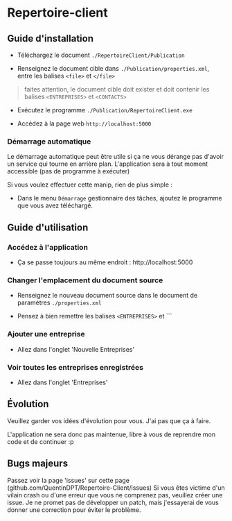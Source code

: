 # Repertoire-client

## Guide d'installation

 - Téléchargez le document `./RepertoireClient/Publication`

 - Renseignez le document cible dans `./Publication/properties.xml`, entre les balises `<file>` et `</file>`
 
 > faites attention, le document cible doit exister et doit contenir les balises `<ENTREPRISES>` et `<CONTACTS>`

 - Exécutez le programme `./Publication/RepertoireClient.exe`

 - Accédez à la page web `http://localhost:5000`

### Démarrage automatique

Le démarrage automatique peut être utile si ça ne vous dérange pas d'avoir un service qui tourne en arrière plan.
L'application sera à tout moment accessible (pas de programme à exécuter)

Si vous voulez effectuer cette manip, rien de plus simple :

 - Dans le menu `Démarrage` gestionnaire des tâches, ajoutez le programme que vous avez téléchargé.

## Guide d'utilisation

### Accédez à l'application

 - Ça se passe toujours au même endroit : http://localhost:5000

### Changer l'emplacement du document source

 - Renseignez le nouveau document source dans le document de paramètres `./properties.xml`

 - Pensez à bien remettre les balises `<ENTREPRISES>` et `<CONTACTS>``

### Ajouter une entreprise

 - Allez dans l'onglet 'Nouvelle Entreprises'

### Voir toutes les entreprises enregistrées

 - Allez dans l'onglet 'Entreprises'

## Évolution

Veuillez garder vos idées d'évolution pour vous. J'ai pas que ça à faire.

L'application ne sera donc pas maintenue, libre à vous de reprendre mon code et de continuer :p

## Bugs majeurs

Passez voir la page 'issues' sur cette page (github.com/QuentinDPT/Repertoire-Client/issues)
Si vous êtes victime d'un vilain crash ou d'une erreur que vous ne comprenez pas, veuillez créer une issue.
Je ne promet pas de développer un patch, mais j'essayerai de vous donner une correction pour éviter le problème.
